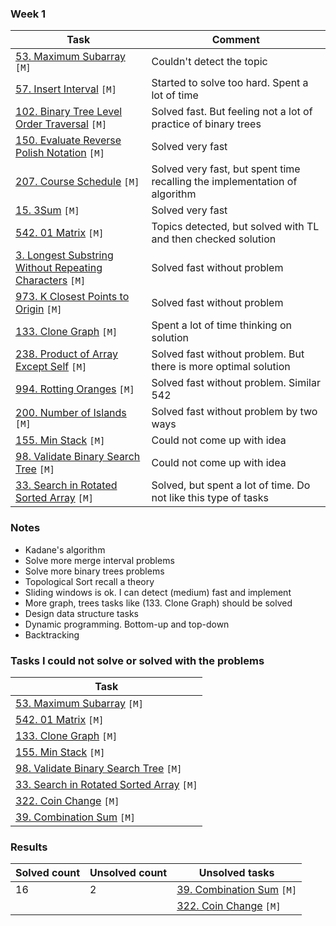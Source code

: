 ### Week 1

| Task                                                                                                                                    | Comment                                                                    |
|-----------------------------------------------------------------------------------------------------------------------------------------|----------------------------------------------------------------------------|
| [53. Maximum Subarray](https://leetcode.com/problems/maximum-subarray) `[M]`                                                            | Couldn't detect the topic                                                  |
| [57. Insert Interval](https://leetcode.com/problems/insert-interval/) `[M]`                                                             | Started to solve too hard. Spent a lot of time                             |
| [102. Binary Tree Level Order Traversal](https://leetcode.com/problems/binary-tree-level-order-traversal) `[M]`                         | Solved fast. But feeling not a lot of practice of binary trees             |
| [150. Evaluate Reverse Polish Notation](https://leetcode.com/problems/evaluate-reverse-polish-notation/) `[M]`                          | Solved very fast                                                           |
| [207. Course Schedule](https://leetcode.com/problems/course-schedule/) `[M]`                                                            | Solved very fast, but spent time recalling the implementation of algorithm |
| [15. 3Sum](https://leetcode.com/problems/3sum/) `[M]`                                                                                   | Solved very fast                                                           |
| [542. 01 Matrix](https://leetcode.com/problems/01-matrix/) `[M]`                                                                        | Topics detected, but solved with TL and then checked solution              |
| [3. Longest Substring Without Repeating Characters](https://leetcode.com/problems/longest-substring-without-repeating-characters) `[M]` | Solved fast without problem                                                |
| [973. K Closest Points to Origin](https://leetcode.com/problems/k-closest-points-to-origin/) `[M]`                                      | Solved fast without problem                                                |
| [133. Clone Graph](https://leetcode.com/problems/clone-graph/) `[M]`                                                                    | Spent a lot of time thinking on solution                                   |
| [238. Product of Array Except Self](https://leetcode.com/problems/product-of-array-except-self/) `[M]`                                  | Solved fast without problem. But there is more optimal solution            |
| [994. Rotting Oranges](https://leetcode.com/problems/rotting-oranges/) `[M]`                                                            | Solved fast without problem. Similar 542                                   |
| [200. Number of Islands](https://leetcode.com/problems/number-of-islands/) `[M]`                                                        | Solved fast without problem by two ways                                    |
| [155. Min Stack](https://leetcode.com/problems/min-stack) `[M]`                                                                         | Could not come up with idea                                                |
| [98. Validate Binary Search Tree](https://leetcode.com/problems/validate-binary-search-tree) `[M]`                                      | Could not come up with idea                                                |
| [33. Search in Rotated Sorted Array](https://leetcode.com/problems/search-in-rotated-sorted-array) `[M]`                                | Solved, but spent a lot of time. Do not like this type of tasks            |

### Notes

- Kadane's algorithm
- Solve more merge interval problems
- Solve more binary trees problems
- Topological Sort recall a theory
- Sliding windows is ok. I can detect (medium) fast and implement
- More graph, trees tasks like (133. Clone Graph) should be solved
- Design data structure tasks
- Dynamic programming. Bottom-up and top-down 
- Backtracking

### Tasks I could not solve or solved with the problems

| Task                                                                                                     |
|----------------------------------------------------------------------------------------------------------|
| [53. Maximum Subarray](https://leetcode.com/problems/maximum-subarray) `[M]`                             |
| [542. 01 Matrix](https://leetcode.com/problems/01-matrix/) `[M]`                                         | 
| [133. Clone Graph](https://leetcode.com/problems/clone-graph/) `[M]`                                     | 
| [155. Min Stack](https://leetcode.com/problems/min-stack) `[M]`                                          | 
| [98. Validate Binary Search Tree](https://leetcode.com/problems/validate-binary-search-tree) `[M]`       |
| [33. Search in Rotated Sorted Array](https://leetcode.com/problems/search-in-rotated-sorted-array) `[M]` |
| [322. Coin Change](https://leetcode.com/problems/coin-change/) `[M]`                                     |
| [39. Combination Sum](https://leetcode.com/problems/combination-sum/) `[M]`                              |


### Results
| Solved count | Unsolved count | Unsolved tasks                                                              |
|--------------|----------------|-----------------------------------------------------------------------------|
| 16           | 2              | [39. Combination Sum](https://leetcode.com/problems/combination-sum/) `[M]` |
|              |                | [322. Coin Change](https://leetcode.com/problems/coin-change/) `[M]`        |
